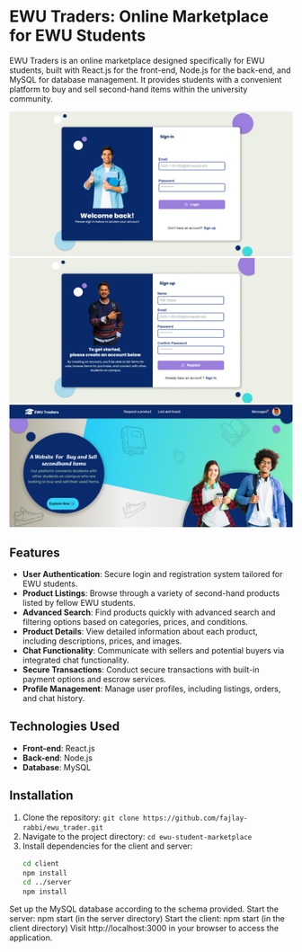 # EWU Traders: Online Marketplace for EWU Students

EWU Traders is an online marketplace designed specifically for EWU students, built with React.js for the front-end, Node.js for the back-end, and MySQL for database management. It provides students with a convenient platform to buy and sell second-hand items within the university community.

![login](./ss/screencapture-localhost-3000-signIn-2024-05-27-21_45_06.png)
![Register](./ss/screencapture-localhost-3000-signUp-2024-05-27-21_45_19.png)
![Home](./ss/Screenshot%202024-05-27%20214408.png)

## Features

- **User Authentication**: Secure login and registration system tailored for EWU students.
- **Product Listings**: Browse through a variety of second-hand products listed by fellow EWU students.
- **Advanced Search**: Find products quickly with advanced search and filtering options based on categories, prices, and conditions.
- **Product Details**: View detailed information about each product, including descriptions, prices, and images.
- **Chat Functionality**: Communicate with sellers and potential buyers via integrated chat functionality.
- **Secure Transactions**: Conduct secure transactions with built-in payment options and escrow services.
- **Profile Management**: Manage user profiles, including listings, orders, and chat history.

## Technologies Used

- **Front-end**: React.js
- **Back-end**: Node.js
- **Database**: MySQL

## Installation

1. Clone the repository: `git clone https://github.com/fajlay-rabbi/ewu_trader.git`
2. Navigate to the project directory: `cd ewu-student-marketplace`
3. Install dependencies for the client and server:
   ```bash
   cd client
   npm install
   cd ../server
   npm install

Set up the MySQL database according to the schema provided.
Start the server: npm start (in the server directory)
Start the client: npm start (in the client directory)
Visit http://localhost:3000 in your browser to access the application.

